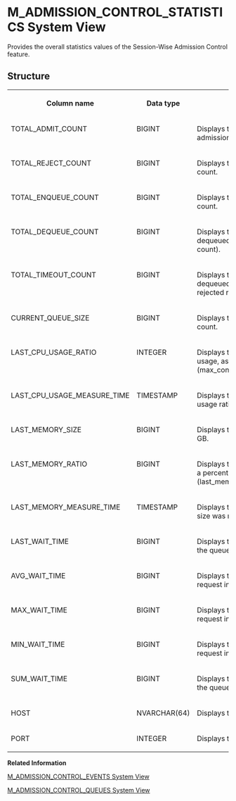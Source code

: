 <!-- loio69c454794bd044f6a6552a0e2317196a -->

# M\_ADMISSION\_CONTROL\_STATISTICS System View

Provides the overall statistics values of the Session-Wise Admission Control feature.



<a name="loio69c454794bd044f6a6552a0e2317196a__section_pfr_rrv_xy"/>

## Structure


<table>
<tr>
<th valign="top">

Column name



</th>
<th valign="top">

Data type



</th>
<th valign="top">

Description



</th>
</tr>
<tr>
<td valign="top">

TOTAL\_ADMIT\_COUNT



</td>
<td valign="top">

BIGINT



</td>
<td valign="top">

Displays the accumulated request admission count.



</td>
</tr>
<tr>
<td valign="top">

TOTAL\_REJECT\_COUNT



</td>
<td valign="top">

BIGINT



</td>
<td valign="top">

Displays the accumulated request rejection count.



</td>
</tr>
<tr>
<td valign="top">

TOTAL\_ENQUEUE\_COUNT



</td>
<td valign="top">

BIGINT



</td>
<td valign="top">

Displays the accumulated request queued count.



</td>
</tr>
<tr>
<td valign="top">

TOTAL\_DEQUEUE\_COUNT



</td>
<td valign="top">

BIGINT



</td>
<td valign="top">

Displays the accumulated request dequeued count \(the executed request count\).



</td>
</tr>
<tr>
<td valign="top">

TOTAL\_TIMEOUT\_COUNT



</td>
<td valign="top">

BIGINT



</td>
<td valign="top">

Displays the accumulated request dequeued count due to timeout \(the rejected request count\).



</td>
</tr>
<tr>
<td valign="top">

CURRENT\_QUEUE\_SIZE



</td>
<td valign="top">

BIGINT



</td>
<td valign="top">

Displays the current waiting request queued count.



</td>
</tr>
<tr>
<td valign="top">

LAST\_CPU\_USAGE\_RATIO



</td>
<td valign="top">

INTEGER



</td>
<td valign="top">

Displays the last measured value of the CPU usage, as a percentage of \(max\_concurrency / vcpus\).



</td>
</tr>
<tr>
<td valign="top">

LAST\_CPU\_USAGE\_MEASURE\_TIME



</td>
<td valign="top">

TIMESTAMP



</td>
<td valign="top">

Displays the time at which the last CPU usage ratio was measured.



</td>
</tr>
<tr>
<td valign="top">

LAST\_MEMORY\_SIZE



</td>
<td valign="top">

BIGINT



</td>
<td valign="top">

Displays the last measured memory size in GB.



</td>
</tr>
<tr>
<td valign="top">

LAST\_MEMORY\_RATIO



</td>
<td valign="top">

BIGINT



</td>
<td valign="top">

Displays the last measured memory size, as a percentage of the global allocation limit \(last\_memory\_size/memory\_allocation\_limit\).



</td>
</tr>
<tr>
<td valign="top">

LAST\_MEMORY\_MEASURE\_TIME



</td>
<td valign="top">

TIMESTAMP



</td>
<td valign="top">

Displays the time at which the last memory size was measured.



</td>
</tr>
<tr>
<td valign="top">

LAST\_WAIT\_TIME



</td>
<td valign="top">

BIGINT



</td>
<td valign="top">

Displays the last wait time of the request in the queue in microseconds.



</td>
</tr>
<tr>
<td valign="top">

AVG\_WAIT\_TIME



</td>
<td valign="top">

BIGINT



</td>
<td valign="top">

Displays the average wait time of the request in the queue in microseconds.



</td>
</tr>
<tr>
<td valign="top">

MAX\_WAIT\_TIME



</td>
<td valign="top">

BIGINT



</td>
<td valign="top">

Displays the maximum wait time of the request in the queue in microseconds.



</td>
</tr>
<tr>
<td valign="top">

MIN\_WAIT\_TIME



</td>
<td valign="top">

BIGINT



</td>
<td valign="top">

Displays the minimum wait time of the request in the queue in microseconds.



</td>
</tr>
<tr>
<td valign="top">

SUM\_WAIT\_TIME



</td>
<td valign="top">

BIGINT



</td>
<td valign="top">

Displays the total wait time of the request in the queue in microseconds.



</td>
</tr>
<tr>
<td valign="top">

HOST



</td>
<td valign="top">

NVARCHAR\(64\)



</td>
<td valign="top">

Displays the host name.



</td>
</tr>
<tr>
<td valign="top">

PORT



</td>
<td valign="top">

INTEGER



</td>
<td valign="top">

Displays the internal port.



</td>
</tr>
</table>

**Related Information**  


[M\_ADMISSION\_CONTROL\_EVENTS System View](m-admission-control-events-system-view-21178f7.md "Displays information about significant events.")

[M\_ADMISSION\_CONTROL\_QUEUES System View](m-admission-control-queues-system-view-cc0fbe8.md "Provides detailed information regarding queued session requests by Session-Wise Admission Control.")

